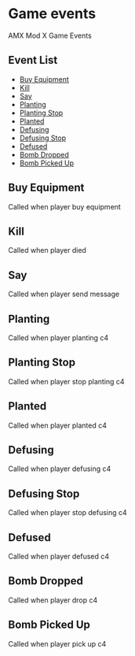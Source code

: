 # Game events
AMX Mod X Game Events

## Event List
- [Buy Equipment](#buy-equipment)
- [Kill](#kill)
- [Say](#say)
- [Planting](#planting)
- [Planting Stop](#planting-stop)
- [Planted](#planted)
- [Defusing](#defusing)
- [Defusing Stop](#defusing-stop)
- [Defused](#defused)
- [Bomb Dropped](#bomb-dropped)
- [Bomb Picked Up](#bomb-picked-up)

## Buy Equipment
Called when player buy equipment

## Kill
Called when player died

## Say
Called when player send message

## Planting
Called when player planting c4

## Planting Stop
Called when player stop planting c4

## Planted
Called when player planted c4

## Defusing
Called when player defusing c4

## Defusing Stop
Called when player stop defusing c4

## Defused
Called when player defused c4

## Bomb Dropped
Called when player drop c4

## Bomb Picked Up
Called when player pick up c4
